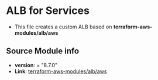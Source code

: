  #  ALB for Services
 * This file creates a custom ALB  based on **terraform-aws-modules/alb/aws**
 ## Source Module info
 - **version**: = "8.7.0"
 - **Link**:  [terraform-aws-modules/alb/aws](github.com/terraform-aws-modules/alb/aws)

